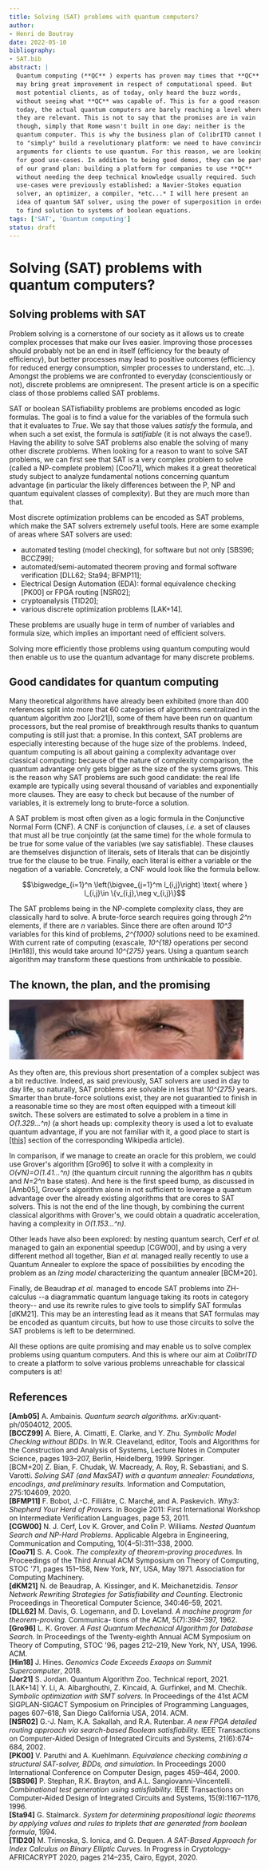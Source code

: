 ```yaml
---
title: Solving (SAT) problems with quantum computers?
author:
- Henri de Boutray
date: 2022-05-10
bibliography:
- SAT.bib
abstract: |
  Quantum computing (**QC** ) experts has proven may times that **QC**
  may bring great improvement in respect of computational speed. But
  most potential clients, as of today, only heard the buzz words,
  without seeing what **QC** was capable of. This is for a good reason:
  today, the actual quantum computers are barely reaching a level where
  they are relevant. This is not to say that the promises are in vain
  though, simply that Rome wasn't built in one day: neither is the
  quantum computer. This is why the business plan of ColibrITD cannot be
  to "simply" build a revolutionary platform: we need to have convincing
  arguments for clients to use quantum. For this reason, we are looking
  for good use-cases. In addition to being good demos, they can be part
  of our grand plan: building a platform for companies to use **QC**
  without needing the deep technical knowledge usually required. Such
  use-cases were previously established: a Navier-Stokes equation
  solver, an optimizer, a compiler, *etc...* I will here present an
  idea of quantum SAT solver, using the power of superposition in order
  to find solution to systems of boolean equations.
tags: ['SAT', 'Quantum computing']
status: draft
---
```


# Solving (SAT) problems with quantum computers?

## Solving problems with SAT

Problem solving is a cornerstone of our society as it allows us to create complex
processes that make our lives easier. Improving those processes should probably
not be an end in itself (efficiency for the beauty of efficiency), but better
processes may lead to positive outcomes (efficiency for reduced energy
consumption, simpler processes to understand, etc...). Amongst the problems we
are confronted to everyday (conscientiously or not), discrete problems are
omnipresent. The present article is on a specific class of those problems called
SAT problems.

SAT or boolean SATisfiability problems are problems encoded as logic formulas.
The goal is to find a value for the variables of the formula such that it
evaluates to *True*. We say that those values *satisfy* the formula, and when
such a set exist, the formula is *satifiable* (it is not always the case!).
Having the ability to solve SAT problems also enable the solving of many other
discrete problems. When looking for a reason to want to solve SAT problems,
we can first see that SAT is a very complex problem to solve (called a
NP-complete problem) [Coo71], which makes it a great theoretical study subject
to analyze fundamental notions concerning quantum advantage (in particular the
likely differences between the P, NP and quantum equivalent classes of
complexity). But they are much more than that.

Most discrete optimization problems can be encoded as SAT problems,
which make the SAT solvers extremely useful tools. Here are some example
of areas where SAT solvers are used:

- automated testing (model checking), for software but not only
  [SBS96; BCCZ99];
- automated/semi-automated theorem proving and formal software
  verification [DLL62; Sta94; BFMP11];
- Electrical Design Automation (EDA): formal equivalence checking [PK00] or
  FPGA routing [NSR02];
- cryptoanalysis [TID20];
- various discrete optimization problems [LAK+14].

These problems are usually huge in term of number of variables and
formula size, which implies an important need of efficient solvers.

Solving more efficiently those problems using quantum computing would
then enable us to use the quantum advantage for many discrete problems.

## Good candidates for quantum computing

Many theoretical algorithms have already been exhibited (more than 400 references
split into more that 60 categories of algorithms centralized in the quantum
algorithm zoo [Jor21]), some of them have been run on quantum processors, but
the real promise of breakthrough results thanks to quantum computing is still
just that: a promise. In this context, SAT problems are especially interesting
because of the huge size of the problems. Indeed, quantum computing is all about
gaining a complexity advantage over classical computing: because of the nature
of complexity comparison, the quantum advantage only gets bigger as the size of
the systems grows. This is the reason why SAT problems are such good candidate:
the real life example are typically using several thousand of variables and
exponentially more clauses. They are easy to check but because of the number of
variables, it is extremely long to brute-force a solution.

A SAT problem is most often given as a logic formula in the Conjunctive
Normal Form (CNF). A CNF is conjunction of clauses, *i.e.* a set of
clauses that must all be true conjointly (at the same time) for the whole
formula to be true for some value of the variables (we say satisfiable).
These clauses are themselves disjunction of literals, sets of literals
that can be disjointly true for the clause to be true. Finally,
each literal is either a variable or the negation of a variable.
Concretely, a CNF would look like the formula bellow.

$$\bigwedge_{i=1}^n \left(\bigvee_{j=1}^m l_{i,j}\right) \text{ where } l_{i,j}\in \{v_{i,j},\neg v_{i,j}\}$$

The SAT problems being in the NP-complete complexity class, they are
classically hard to solve. A brute-force search requires going through
*2^n* elements, if there are *n* variables. Since there are often around
*10^3* variables for this kind of problems, *2^{1000}* solutions need to
be examined. With current rate of computing (exascale, *10^{18}*
operations per second [Hin18]), this would take around *10^{275}*
years. Using a quantum search algorithm may transform these questions
from unthinkable to possible.

## The known, the plan, and the promising

![](resources/GoodBadUgly_stare.png)

As they often are, this previous short presentation of a complex subject was a
bit reductive. Indeed, as said previously, SAT solvers are used in day to day
life, so naturally, SAT problems are solvable in less that *10^{275}* years.
Smarter than brute-force solutions exist, they are not guarantied to finish in a
reasonable time so they are most often equipped with a timeout kill switch.
These solvers are estimated to solve a problem in a time in *O(1.329...^n)* (a
short heads up: complexity theory is used a lot to evaluate quantum advantage,
if you are not familiar with it, a good place to start is 
[[this]][wiki-complexity] section of the corresponding Wikipedia article).

In comparison, if we manage to create an oracle for this problem, we
could use Grover's algorithm [Gro96] to solve it with a complexity in
*O(√N)=O(1.41...^n)* (the quantum circuit running the algorithm has *n* qubits
and *N=2^n* base states). And here is the first speed bump, as discussed in
[Amb05], Grover's algorithm alone in not sufficient to leverage a quantum
advantage over the already existing algorithms that are cores to SAT solvers.
This is not the end of the line though, by combining the current classical
algorithms with Grover's, we could obtain a quadratic acceleration, having a
complexity in *O(1.153...^n)*.

Other leads have also been explored: by nesting quantum search, Cerf *et al.*
managed to gain an exponential speedup [CGW00], and by using a very different
method all together, Bian *et al.* managed really recently to use a Quantum
Annealer to explore the space of possibilities by encoding the problem as
an *Izing model* characterizing the quantum annealer [BCM+20].

Finally, de Beaudrap *et al.* managed to encode SAT problems into ZH-calculus 
--a diagrammatic quantum language taking its roots in category theory-- and use
its rewrite rules to give tools to simplify SAT formulas [dKM21]. This may be
an interesting lead as it means that SAT formulas may be encoded as quantum
circuits, but how to use those circuits to solve the SAT problems is left to
be determined.

All these options are quite promising and may enable us to solve complex problems
using quantum computers. And this is where our aim at *ColibrITD* to create a
platform to solve various problems unreachable for classical computers is at!

<!-- 
Note, as seen before, several idea poped up to solve this problem, and the Qiskit
documentation even mentions one:

```py
from qiskit import Aer
from qiskit.aqua.components.oracles import LogicalExpressionOracle
from qiskit.aqua.algorithms import Grover

sat_cnf = """
c Example DIMACS 3-sat
p cnf 3 5
-1 -2 -3 0
1 -2 3 0
1 2 -3 0
1 -2 -3 0
-1 2 3 0
"""

backend = Aer.get_backend('qasm_simulator')
oracle = LogicalExpressionOracle(sat_cnf)
algorithm = Grover(oracle)
result = algorithm.run(backend)
print(result.assignment)
``` -->

## References

**[Amb05]** A. Ambainis. *Quantum search algorithms.* arXiv:quant-ph/0504012, 2005.<br>
**[BCCZ99]** A. Biere, A. Cimatti, E. Clarke, and Y. Zhu. *Symbolic Model Checking without BDDs.* In W.R.
Cleaveland, editor, Tools and Algorithms for the Construction and Analysis of Systems, Lecture
Notes in Computer Science, pages 193–207, Berlin, Heidelberg, 1999. Springer.<br>
[BCM+20] Z. Bian, F. Chudak, W. Macready, A. Roy, R. Sebastiani, and S. Varotti.
*Solving SAT (and MaxSAT) with a quantum annealer: Foundations, encodings, and
 preliminary results.* Information and Computation, 275:104609, 2020.<br>
**[BFMP11]** F. Bobot, J.-C. Filliâtre, C. Marché, and A. Paskevich. *Why3: Shepherd
Your Herd of Provers.* In Boogie 2011: First International Workshop on
Intermediate Verification Languages, page 53, 2011.<br>
**[CGW00]** N. J. Cerf, Lov K. Grover, and Colin P. Williams. *Nested Quantum Search and NP-Hard Problems.*
Applicable Algebra in Engineering, Communication and Computing, 10(4–5):311–338, 2000.<br>
**[Coo71]** S. A. Cook. *The complexity of theorem-proving procedures.* In Proceedings of the Third Annual
ACM Symposium on Theory of Computing, STOC '71, pages 151–158, New York, NY, USA, May
1971. Association for Computing Machinery.<br>
**[dKM21]** N. de Beaudrap, A. Kissinger, and K. Meichanetzidis. *Tensor Network Rewriting Strategies for
Satisfiability and Counting.* Electronic Proceedings in Theoretical Computer
Science, 340:46–59, 2021.<br>
**[DLL62]** M. Davis, G. Logemann, and D. Loveland. *A machine program for theorem-proving.* Communica-
tions of the ACM, 5(7):394–397, 1962.<br>
**[Gro96]** L. K. Grover. *A Fast Quantum Mechanical Algorithm for Database Search.* In Proceedings of the
Twenty-eighth Annual ACM Symposium on Theory of Computing, STOC '96, pages 212–219, New
York, NY, USA, 1996. ACM.<br>
**[Hin18]** J. Hines. *Genomics Code Exceeds Exaops on Summit Supercomputer*, 2018.<br>
**[Jor21]** S. Jordan. Quantum Algorithm Zoo. Technical report, 2021.<br>
[LAK+14] Y. Li, A. Albarghouthi, Z. Kincaid, A. Gurfinkel, and M. Chechik. *Symbolic optimization with
SMT solvers.* In Proceedings of the 41st ACM SIGPLAN-SIGACT Symposium on Principles of
Programming Languages, pages 607–618, San Diego California USA, 2014. ACM.<br>
**[NSR02]** G.-J. Nam, K.A. Sakallah, and R.A. Rutenbar. *A new FPGA detailed routing 
approach via search-based Boolean satisfiability.* IEEE Transactions on Computer-Aided Design of Integrated Circuits
and Systems, 21(6):674–684, 2002.<br>
**[PK00]** V. Paruthi and A. Kuehlmann. *Equivalence checking combining a structural SAT-solver, BDDs,
and simulation.* In Proceedings 2000 International Conference on Computer Design, pages 459–464,
2000.<br>
**[SBS96]** P. Stephan, R.K. Brayton, and A.L. Sangiovanni-Vincentelli. *Combinational test generation using
satisfiability.* IEEE Transactions on Computer-Aided Design of Integrated Circuits and Systems,
15(9):1167–1176, 1996.<br>
**[Sta94]** G. Stalmarck. *System for determining propositional logic theorems by applying values and rules to
triplets that are generated from boolean formula*, 1994.<br>
**[TID20]** M. Trimoska, S. Ionica, and G. Dequen. *A SAT-Based Approach for Index Calculus on Binary
Elliptic Curves.* In Progress in Cryptology-AFRICACRYPT 2020, pages 214–235,
Cairo, Egypt, 2020.

[wiki-complexity]: https://en.wikipedia.org/wiki/Computational_complexity_theory#Complexity_measures